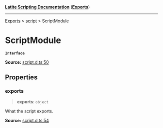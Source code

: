[**Latite Scripting Documentation**](../../README.md) ([**Exports**](../../exports.md))

---

[Exports](../../exports.md) > [script](../index.md) > ScriptModule

# ScriptModule

**`Interface`**

**Source:** [script.d.ts:50](https://github.com/LatiteScripting/latitescripting.github.io/blob/35c45ec/definitions/script.d.ts#L50)

## Properties

### exports

> **exports**: `object`

What the script exports.

**Source:** [script.d.ts:54](https://github.com/LatiteScripting/latitescripting.github.io/blob/35c45ec/definitions/script.d.ts#L54)
